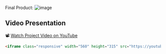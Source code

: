 Final Product:
![image](https://github.com/user-attachments/assets/d1b4c74b-a2b3-4e66-b48f-878c7a416555)


## Video Presentation

📽️ [Watch Project Video on YouTube](https://youtube.com/shorts/D_SAuWzlARc?si=dvEkShb2Yil2NJRE)

```html
<iframe class="responsive" width="560" height="315" src="https://youtube.com/shorts/D_SAuWzlARc?si=dvEkShb2Yil2NJRE" title="YouTube video player" frameborder="0" allow="accelerometer; autoplay; clipboard-write; encrypted-media; gyroscope; picture-in-picture; web-share" allowfullscreen></iframe>
